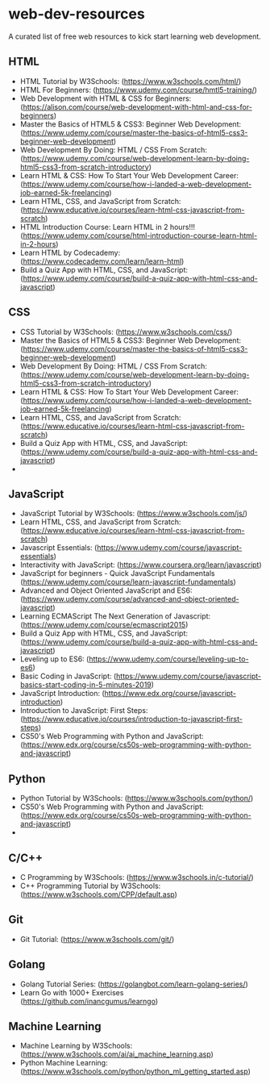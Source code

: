# web-dev-resources
A curated list of free web resources to kick start learning web development.

## HTML

- HTML Tutorial by W3Schools: (https://www.w3schools.com/html/)
- HTML For Beginners: (https://www.udemy.com/course/hmtl5-training/)
- Web Development with HTML & CSS for Beginners: (https://alison.com/course/web-development-with-html-and-css-for-beginners)
- Master the Basics of HTML5 & CSS3: Beginner Web Development: (https://www.udemy.com/course/master-the-basics-of-html5-css3-beginner-web-development)
- Web Development By Doing: HTML / CSS From Scratch: (https://www.udemy.com/course/web-development-learn-by-doing-html5-css3-from-scratch-introductory)
- Learn HTML & CSS: How To Start Your Web Development Career: (https://www.udemy.com/course/how-i-landed-a-web-development-job-earned-5k-freelancing)
- Learn HTML, CSS, and JavaScript from Scratch: (https://www.educative.io/courses/learn-html-css-javascript-from-scratch)
- HTML Introduction Course: Learn HTML in 2 hours!!! (https://www.udemy.com/course/html-introduction-course-learn-html-in-2-hours)
- Learn HTML by Codecademy: (https://www.codecademy.com/learn/learn-html) 
- Build a Quiz App with HTML, CSS, and JavaScript: (https://www.udemy.com/course/build-a-quiz-app-with-html-css-and-javascript)

## CSS

- CSS Tutorial by W3Schools: (https://www.w3schools.com/css/)
- Master the Basics of HTML5 & CSS3: Beginner Web Development: (https://www.udemy.com/course/master-the-basics-of-html5-css3-beginner-web-development)
- Web Development By Doing: HTML / CSS From Scratch: (https://www.udemy.com/course/web-development-learn-by-doing-html5-css3-from-scratch-introductory)
- Learn HTML & CSS: How To Start Your Web Development Career: (https://www.udemy.com/course/how-i-landed-a-web-development-job-earned-5k-freelancing)
- Learn HTML, CSS, and JavaScript from Scratch: (https://www.educative.io/courses/learn-html-css-javascript-from-scratch)
- Build a Quiz App with HTML, CSS, and JavaScript: (https://www.udemy.com/course/build-a-quiz-app-with-html-css-and-javascript)
- 

## JavaScript

- JavaScript Tutorial by W3Schools: (https://www.w3schools.com/js/)
- Learn HTML, CSS, and JavaScript from Scratch: (https://www.educative.io/courses/learn-html-css-javascript-from-scratch)
- Javascript Essentials: (https://www.udemy.com/course/javascript-essentials)
- Interactivity with JavaScript: (https://www.coursera.org/learn/javascript)
- JavaScript for beginners - Quick JavaScript Fundamentals (https://www.udemy.com/course/learn-javascript-fundamentals)
- Advanced and Object Oriented JavaScript and ES6: (https://www.udemy.com/course/advanced-and-object-oriented-javascript)
- Learning ECMAScript The Next Generation of Javascript: (https://www.udemy.com/course/ecmascript2015)
- Build a Quiz App with HTML, CSS, and JavaScript: (https://www.udemy.com/course/build-a-quiz-app-with-html-css-and-javascript)
- Leveling up to ES6: (https://www.udemy.com/course/leveling-up-to-es6)
- Basic Coding in JavaScript: (https://www.udemy.com/course/javascript-basics-start-coding-in-5-minutes-2019)
- JavaScript Introduction: (https://www.edx.org/course/javascript-introduction)
- Introduction to JavaScript: First Steps: (https://www.educative.io/courses/introduction-to-javascript-first-steps)
- CS50's Web Programming with Python and JavaScript: (https://www.edx.org/course/cs50s-web-programming-with-python-and-javascript)

## Python

- Python Tutorial by W3Schools: (https://www.w3schools.com/python/)
- CS50's Web Programming with Python and JavaScript: (https://www.edx.org/course/cs50s-web-programming-with-python-and-javascript)
- 

## C/C++

- C Programming by W3Schools: (https://www.w3schools.in/c-tutorial/)
- C++ Programming Tutorial by W3Schools: (https://www.w3schools.com/CPP/default.asp)

## Git

- Git Tutorial: (https://www.w3schools.com/git/)

## Golang

- Golang Tutorial Series: (https://golangbot.com/learn-golang-series/)
- Learn Go with 1000+ Exercises (https://github.com/inancgumus/learngo)

## Machine Learning

- Machine Learning by W3Schools: (https://www.w3schools.com/ai/ai_machine_learning.asp)
- Python Machine Learning: (https://www.w3schools.com/python/python_ml_getting_started.asp)
